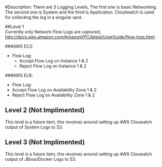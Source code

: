 #Description:
There are 3 Logging Levels, The first one is basic Networking. The second one is System and the third is Application. Cloudwatch is used for collecting the log in a singular spot.

##Level 1   
Currently only Network Flow Logs are captured, http://docs.aws.amazon.com/AmazonVPC/latest/UserGuide/flow-logs.html .

###AWS EC2:
* Flow Log:
   * Accept Flow Log on Instance 1 & 2
   * Reject Flow Log on Instance 1 & 2

###AWS ELB:
  * Flow Log:
   * Accept Flow Log on Availability Zone 1 & 2
   * Reject Flow Log on Availability Zone 1 & 2
   
## Level 2 (Not Implimented)
This level is a future item, this revolves around setting up AWS Clouwatch output of System Logs to S3.

## Level 3 (Not Implimented)
This level is a future item, this revolves around setting up AWS Clouwatch output of JBoss/Docker Logs to S3.
